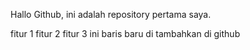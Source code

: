 Hallo Github, ini adalah repository pertama saya.

fitur 1
fitur 2 
fitur 3
ini baris baru di tambahkan di github 
